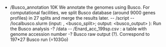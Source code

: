 - /Busco_annotation 10K
We annotate the genomes using Busco. For computational facilities, we split Busco database (around 9000 genes profiles) in 27 splits and merge the results later.
        -- /script
                -- /localbusco.slurm (input: <genome>, <busco_split>; output: <busco_output> ): Run the Busco analysis
        -? /data
                -- /Enard_acc_199sp.csv : a table with genome accession number
                -? Busco raw output (?). Correspond to 197*27 Busco run (=103Go)
